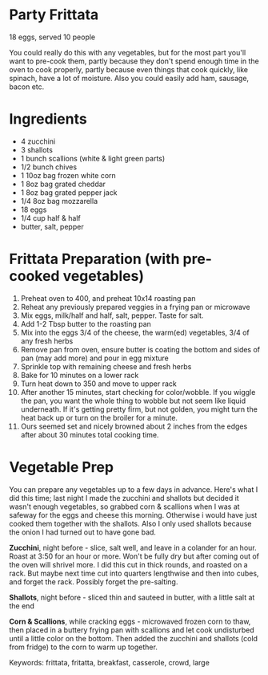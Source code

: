 # Party Frittata
18 eggs, served 10 people

You could really do this with any vegetables, but for the most part you'll want to pre-cook them, partly because they don't spend enough time in the oven to cook properly, partly because even things that cook quickly, like spinach, have a lot of moisture. Also you could easily add ham, sausage, bacon etc.


# Ingredients

* 4 zucchini
* 3 shallots
* 1 bunch scallions (white & light green parts)
* 1/2 bunch chives
* 1 10oz bag frozen white corn
* 1 8oz bag grated cheddar
* 1 8oz bag grated pepper jack
* 1/4 8oz bag mozzarella 
* 18 eggs
* 1/4 cup half & half
* butter, salt, pepper

# Frittata Preparation (with pre-cooked vegetables)

1. Preheat oven to 400, and preheat 10x14 roasting pan
2. Reheat any previously prepared veggies in a frying pan or microwave 
3. Mix eggs, milk/half and half, salt, pepper. Taste for salt.
4. Add 1-2 Tbsp butter to the roasting pan
5. Mix into the eggs 3/4 of the cheese, the warm(ed) vegetables, 3/4 of any fresh herbs
6. Remove pan from oven, ensure butter is coating the bottom and sides of pan (may add more) and pour in egg mixture
7. Sprinkle top with remaining cheese and fresh herbs
8. Bake for 10 minutes on a lower rack 
9. Turn heat down to 350 and move to upper rack 
10. After another 15 minutes, start checking for color/wobble. If you wiggle the pan, you want the whole thing to wobble but not seem like liquid underneath. If it's getting pretty firm, but not golden, you might turn the heat back up or turn on the broiler for a minute.
11. Ours seemed set and nicely browned about 2 inches from the edges after about 30 minutes total cooking time.

# Vegetable Prep
You can prepare any vegetables up to a few days in advance. Here's what I did this time; last night I made the zucchini and shallots but decided it wasn't enough vegetables, so grabbed corn & scallions when I was at safeway for the eggs and cheese this morning. Otherwise i would have just cooked them together with the shallots. Also I only used shallots because the onion I had turned out to have gone bad.

**Zucchini**, night before - slice, salt well, and leave in a colander for an hour. Roast at 3:50 for an hour or more. Won't be fully dry but after coming out of the oven will shrivel more. I did this cut in thick rounds, and roasted on a rack. But maybe next time cut into quarters lengthwise and then into cubes, and forget the rack. Possibly forget the pre-salting.

**Shallots**, night before - sliced thin and sauteed in butter, with a little salt at the end

**Corn & Scallions**, while cracking eggs - microwaved frozen corn to thaw, then placed in a buttery frying pan with scallions and let cook undisturbed until a little color on the bottom. Then added the zucchini and shallots (cold from fridge) to the corn to warm up together.

Keywords: frittata, fritatta, breakfast, casserole, crowd, large

